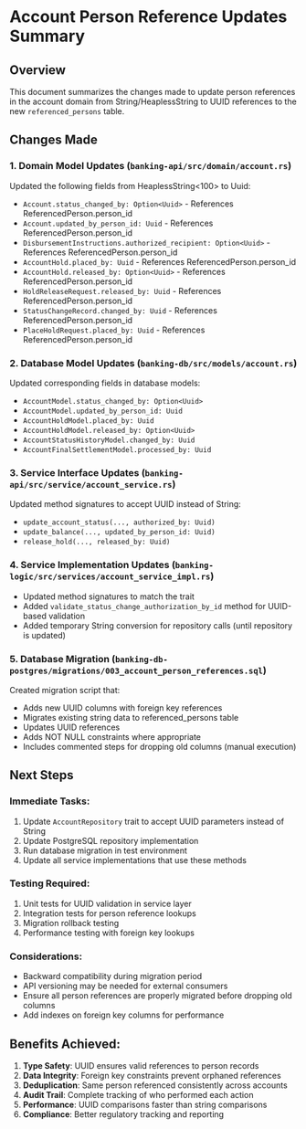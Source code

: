 # Account Person Reference Updates Summary

## Overview
This document summarizes the changes made to update person references in the account domain from String/HeaplessString to UUID references to the new `referenced_persons` table.

## Changes Made

### 1. Domain Model Updates (`banking-api/src/domain/account.rs`)
Updated the following fields from HeaplessString<100> to Uuid:
- `Account.status_changed_by: Option<Uuid>` - References ReferencedPerson.person_id
- `Account.updated_by_person_id: Uuid` - References ReferencedPerson.person_id
- `DisbursementInstructions.authorized_recipient: Option<Uuid>` - References ReferencedPerson.person_id
- `AccountHold.placed_by: Uuid` - References ReferencedPerson.person_id
- `AccountHold.released_by: Option<Uuid>` - References ReferencedPerson.person_id
- `HoldReleaseRequest.released_by: Uuid` - References ReferencedPerson.person_id
- `StatusChangeRecord.changed_by: Uuid` - References ReferencedPerson.person_id
- `PlaceHoldRequest.placed_by: Uuid` - References ReferencedPerson.person_id

### 2. Database Model Updates (`banking-db/src/models/account.rs`)
Updated corresponding fields in database models:
- `AccountModel.status_changed_by: Option<Uuid>`
- `AccountModel.updated_by_person_id: Uuid`
- `AccountHoldModel.placed_by: Uuid`
- `AccountHoldModel.released_by: Option<Uuid>`
- `AccountStatusHistoryModel.changed_by: Uuid`
- `AccountFinalSettlementModel.processed_by: Uuid`

### 3. Service Interface Updates (`banking-api/src/service/account_service.rs`)
Updated method signatures to accept UUID instead of String:
- `update_account_status(..., authorized_by: Uuid)`
- `update_balance(..., updated_by_person_id: Uuid)`
- `release_hold(..., released_by: Uuid)`

### 4. Service Implementation Updates (`banking-logic/src/services/account_service_impl.rs`)
- Updated method signatures to match the trait
- Added `validate_status_change_authorization_by_id` method for UUID-based validation
- Added temporary String conversion for repository calls (until repository is updated)

### 5. Database Migration (`banking-db-postgres/migrations/003_account_person_references.sql`)
Created migration script that:
- Adds new UUID columns with foreign key references
- Migrates existing string data to referenced_persons table
- Updates UUID references
- Adds NOT NULL constraints where appropriate
- Includes commented steps for dropping old columns (manual execution)

## Next Steps

### Immediate Tasks:
1. Update `AccountRepository` trait to accept UUID parameters instead of String
2. Update PostgreSQL repository implementation
3. Run database migration in test environment
4. Update all service implementations that use these methods

### Testing Required:
1. Unit tests for UUID validation in service layer
2. Integration tests for person reference lookups
3. Migration rollback testing
4. Performance testing with foreign key lookups

### Considerations:
- Backward compatibility during migration period
- API versioning may be needed for external consumers
- Ensure all person references are properly migrated before dropping old columns
- Add indexes on foreign key columns for performance

## Benefits Achieved:
1. **Type Safety**: UUID ensures valid references to person records
2. **Data Integrity**: Foreign key constraints prevent orphaned references
3. **Deduplication**: Same person referenced consistently across accounts
4. **Audit Trail**: Complete tracking of who performed each action
5. **Performance**: UUID comparisons faster than string comparisons
6. **Compliance**: Better regulatory tracking and reporting